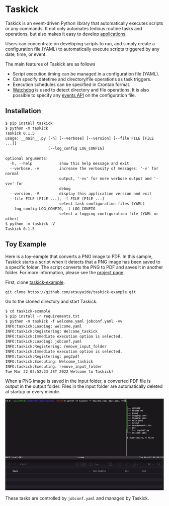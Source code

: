# Taskick

Taskick is an event-driven Python library that automatically executes scripts or any commands.
It not only automates tedious routine tasks and operations, but also makes it easy to develop [applications](#toy-example).

Users can concentrate on developing scripts to run, and simply create a configuration file (YAML) to automatically execute scripts triggered by any date, time, or event.

The main features of Taskick are as follows

- Script execution timing can be managed in a configuration file (YAML).
- Can specify datetime and directory/file operations as task triggers.
- Execution schedules can be specified in Crontab format.
- [Watchdog](https://github.com/gorakhargosh/watchdog) is used to detect directory and file operations. It is also possible to specify any [events API](https://python-watchdog.readthedocs.io/en/stable/api.html#module-watchdog.events) on the configuration file.

## Installation

```shell
$ pip install taskick
$ python -m taskick
Taskick 0.1.5
usage: __main__.py [-h] [--verbose] [--version] [--file FILE [FILE ...]]
                   [--log_config LOG_CONFIG]

optional arguments:
  -h, --help            show this help message and exit
  --verbose, -v         increase the verbosity of messages: '-v' for normal
                        output, '-vv' for more verbose output and '-vvv' for
                        debug
  --version, -V         display this application version and exit
  --file FILE [FILE ...], -f FILE [FILE ...]
                        select task configuration files (YAML)
  --log_config LOG_CONFIG, -l LOG_CONFIG
                        select a logging configuration file (YAML or other)
$ python -m taskick -V
Taskick 0.1.5
```

## Toy Example

Here is a toy-eample that converts a PNG image to PDF.
In this sample, Taskick starts a script when it detects that a PNG image has been saved to a specific folder.
The script converts the PNG to PDF and saves it in another folder.
For more information, please see the [project page](https://github.com/atsuyaide/taskick-example).

First, clone [taskick-example](https://github.com/atsuyaide/taskick-example).

```shell
git clone https://github.com/atsuyaide/taskick-example.git
```

Go to the cloned directory and start Taskick.

```shell
$ cd taskick-example
$ pip install -r requirements.txt
$ python -m taskick -f welcome.yaml jobconf.yaml -vv
INFO:taskick:Loading: welcome.yaml
INFO:taskick:Registering: Welcome_taskick
INFO:taskick:Immediate execution option is selected.
INFO:taskick:Loading: jobconf.yaml
INFO:taskick:Registering: remove_input_folder
INFO:taskick:Immediate execution option is selected.
INFO:taskick:Registering: png2pdf
INFO:taskick:Executing: Welcome_taskick
INFO:taskick:Executing: remove_input_folder
Tue Mar 22 02:52:23 JST 2022 Welcome to Taskick!
```

When a PNG image is saved in the input folder, a converted PDF file is output in the output folder.
Files in the input folder are automatically deleted at startup or every minute.


![png2gif](https://github.com/atsuyaide/taskick/raw/main/png_to_pdf.gif)

These tasks are controlled by `jobconf.yaml` and managed by Taskick.
